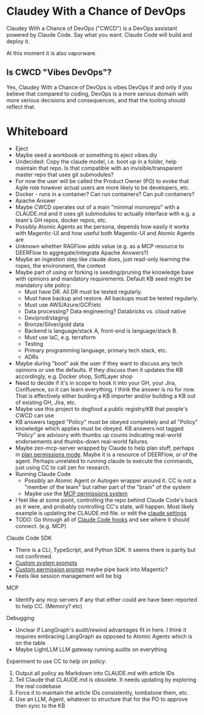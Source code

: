 # Claudey With a Chance of DevOps

Claudey With a Chance of DevOps ("CWCD") is a DevOps assistant powered by Claude Code. Say what you want. Claude Code will build and deploy it.

At this moment it is also vaporware.

## Is CWCD "Vibes DevOps"?

Yes, Claudey With a Chance of DevOps is vibes DevOps if and only if you believe that compared to coding, DevOps is a more serious domain with more serious decisions and consequences, and that the tooling should reflect that.

# Whiteboard

- Eject
- Maybe seed a workbook or something to eject vibes.diy
- Undecided: Copy the claude model, i.e. boot up in a folder, help maintain that repo. Is that compatible with an invisible/transparent master repo that uses git submodules?
- For now the user will be called the Product Owner (PO) to evoke that Agile role however actual users are more likely to be developers, etc.
- Docker - runs in a container? Can run containers? Can pull containers?
- Apache Answer
- Maybe CWCD operates out of a main "minimal monorepo" with a CLAUDE.md and it uses git submodules to actually interface with e.g. a team's GH repos, docker repos, etc.
- Possibly Atomic Agents as the persona, depends how easily it works with Magentic-UI and how useful both Magentic-UI and Atomic Agents are
- Unknown whether RAGFlow adds value (e.g. as a MCP resource to DEERFlow to aggregate/integrate Apache Answers?)
- Maybe an ingestion step like claude does, just read-only learning the ropes, the environment, the context
- Maybe part of using or forking is seeding/pruning the knowledge base with opinions and mandatory requirements. Default KB seed might be mandatory site policy:
  - Must have DR. All DR must be tested regularly.
  - Must have backup and restore. All backups must be tested regularly.
  - Must use AWS/Azure/GCP/etc
  - Data processing? Data engineering? Databricks vs. cloud native
  - Dev/prod/staging
  - Bronze/Silver/gold data
  - Backend is language/stack A, front-end is language/stack B.
  - Must use IaC, e.g. terraform
  - Testing
  - Primary programming language, primary tech stack, etc.
  - ADRs
- Maybe during "boot" ask the user if they want to discuss any tech opinions or use the defaults. If they discuss then it updates the KB accordingly, e.g. Docker shop, SoftLayer shop
- Need to decide if it's in scope to hook it into your GH, your Jira, Confluence, so it can learn everything. I think the answer is no for now. That is effectively either buiding a KB importer and/or building a KB out of existing GH, Jira, etc.
- Maybe use this project to dogfood a public registry/KB that people's CWCD can use
- KB answers tagged "Policy" must be obeyed completely and all "Policy" knowledge which applies must be obeyed. KB answers not tagged "Policy" are advisory with thumbs up counts indicating real-world endorsements and thumbs-down real-world failures.
- Maybe zen-mcp-server wrapped by Claude to help plan stuff, perhaps in [plan permissions mode](https://docs.anthropic.com/en/docs/claude-code/iam#permission-modes). Maybe it is a resource of DEERFlow, or of the agent. Perhaps unrelated to running claude to execute the commands, just using CC to call zen for research.
- Running Claude Code
  - Possibly an Atomic Agent or Autogen wrapper around it. CC is not a "member of the team" but rather part of the "brain" of the system
  - Maybe use the [MCP permissions system](https://docs.anthropic.com/en/docs/claude-code/cli-reference)
- I feel like at some point, controlling the repo behind Claude Code's back as it were, and probably controlling CC's state, will happen. Most likely example is updating the CLAUDE.md file. or edit the [claude settings](https://docs.anthropic.com/en/docs/claude-code/settings)
- TODO: Go through all of [Claude Code hooks](https://docs.anthropic.com/en/docs/claude-code/hooks) and see where it should connect. (e.g. MCP)

Claude Code SDK
- There is a CLI, TypeScript, and Python SDK. It seems there is parity but not confirmed.
- [Custom system prompts](https://docs.anthropic.com/en/docs/claude-code/sdk#custom-system-prompts)
- [Custom permission prompt](https://docs.anthropic.com/en/docs/claude-code/sdk#custom-permission-prompt-tool) maybe pipe back into Magentic?
- Feels like session management will be big

MCP
- Identify any mcp servers if any that either could are have been reported to help CC. (Memory? etc)

Debugging
- Unclear if LangGraph's audit/rewind advantages fit in here. I think it requires embracing LangGraph as opposed to Atomic Agents which is on the table
- Maybe LightLLM LLM gateway running audits on everything

Experiment to use CC to help on policy:
1. Output all policy as Markdown into CLAUDE.md with article IDs
2. Tell Claude that CLAUDE.md is obsolete. It needs updating by exploring the real codebase
3. Force it to maintain the article IDs consistently, tombstone them, etc.
4. Use an LLM, Agent, whatever to structure that for the PO to approve then sync to the KB
